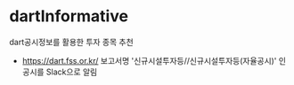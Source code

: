 # dartInformative
dart공시정보를 활용한 투자 종목 추천
- https://dart.fss.or.kr/ 보고서명 '신규시설투자등//신규시설투자등(자율공시)' 인 공시를 Slack으로 알림
